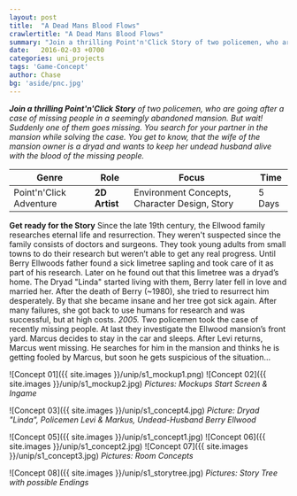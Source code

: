 ```yaml
---
layout: post
title:  "A Dead Mans Blood Flows"
crawlertitle: "A Dead Mans Blood Flows"
summary: "Join a thrilling Point'n'Click Story of two policemen, who are going after a case of missing people in a seemingly abandoned mansion. But wait! Suddenly one of them goes missing. You search for your partner in the mansion while solving the case. You get to know, that the wife of the mansion owner is a dryad and wants to keep her undead husband alive with the blood of the missing people."
date:   2016-02-03 +0700
categories: uni_projects
tags: 'Game-Concept'
author: Chase
bg: 'aside/pnc.jpg'
---
```


*__Join a thrilling Point'n'Click Story__ of two policemen, who are going after a case of missing people in a seemingly abandoned mansion. But wait! Suddenly one of them goes missing. You search for your partner in the mansion while solving the case. You get to know, that the wife of the mansion owner is a dryad and wants to keep her undead husband alive with the blood of the missing people.*

Genre | Role | Focus | Time |
------------ | -------------| -------- |----|
Point'n'Click Adventure | **2D Artist** | Environment Concepts, Character Design, Story| 5 Days|

**Get ready for the Story**
Since the late 19th century, the Ellwood family researches eternal life and resurrection. They weren't suspected since the family consists of doctors and surgeons. They took young adults from small towns to do their research but weren’t able to get any real progress. Until Berry Ellwoods father found a sick limetree sapling and took care of it as part of his research. Later on he found out that this limetree was a dryad’s home. The Dryad "Linda" started living with them, Berry later fell in love and married her. After the death of Berry (~1980), she tried to resurrect him desperately. By that she became insane and her tree got sick again. After many failures, she got back to use humans for research and was successful, but at high costs.
*2005.* Two policemen took the case of recently missing people. At last they investigate the Ellwood mansion’s front yard. Marcus decides to stay in the car and sleeps. After Levi returns, Marcus went missing. He searches for him in the mansion and thinks he is getting fooled by Marcus, but soon he gets suspicious of the situation…


![Concept 01]({{ site.images }}/unip/s1_mockup1.png)
![Concept 02]({{ site.images }}/unip/s1_mockup2.jpg)
*Pictures: Mockups Start Screen & Ingame*

![Concept 03]({{ site.images }}/unip/s1_concept4.jpg)
*Picture: Dryad "Linda", Policemen Levi & Markus, Undead-Husband Berry Ellwood*

![Concept 05]({{ site.images }}/unip/s1_concept1.jpg)
![Concept 06]({{ site.images }}/unip/s1_concept2.jpg)
![Concept 07]({{ site.images }}/unip/s1_concept3.jpg)
*Pictures: Room Concepts*

![Concept 08]({{ site.images }}/unip/s1_storytree.jpg)
*Pictures: Story Tree with possible Endings*
